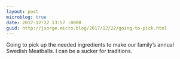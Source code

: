 ```yaml
---
layout: post
microblog: true
date: 2017-12-22 13:57 -0800
guid: http://jsorge.micro.blog/2017/12/22/going-to-pick.html
---
```

Going to pick up the needed ingredients to make our family’s annual Swedish Meatballs. I can be a sucker for traditions.
